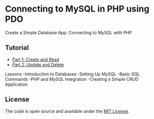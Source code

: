 # Connecting to MySQL in PHP using PDO

Create a Simple Database App: Connecting to MySQL with PHP

## Tutorial

- [Part 1: Create and Read](https://www.taniarascia.com/create-a-simple-database-app-connecting-to-mysql-with-php/)
- [Part 2: Update and Delete](https://www.taniarascia.com/create-a-simple-crud-database-app-php-update-delete/)


Lessons
-Introduction to Databases
-Setting Up MySQL
-Basic SQL Commands
-PHP and MySQL Integration
-Creating a Simple CRUD Application
   
    
## License

The code is open source and available under the [MIT License](LICENSE).


